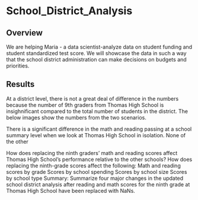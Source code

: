 # School_District_Analysis

## Overview

We are helping Maria - a data scientist-analyze data on student funding and student standardized test score. We will showcase the data in such a way that the school district administration can make decisions on budgets and priorities.

## Results

At a district level, there is not a great deal of difference in the numbers because the number of 9th graders from Thomas High School is insighnificant compared to the total number of students in the district. The below images show the numbers from the two scenarios.

There is a significant difference in the math and reading passing at a school summary level when we look at Thomas High School in isolation. None of the other 

How does replacing the ninth graders’ math and reading scores affect Thomas High School’s performance relative to the other schools?
How does replacing the ninth-grade scores affect the following:
Math and reading scores by grade
Scores by school spending
Scores by school size
Scores by school type
Summary: Summarize four major changes in the updated school district analysis after reading and math scores for the ninth grade at Thomas High School have been replaced with NaNs.

